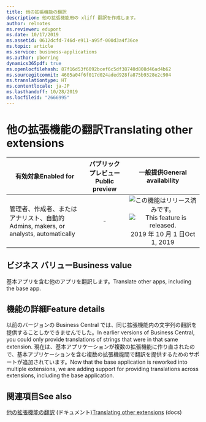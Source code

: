 ```yaml
---
title: 他の拡張機能の翻訳
description: 他の拡張機能用の xliff 翻訳を作成します。
author: relnotes
ms.reviewer: edupont
ms.date: 10/17/2019
ms.assetid: 0612dcfd-746d-e911-a95f-000d3a4f36ce
ms.topic: article
ms.service: business-applications
ms.author: pborring
dynamics365pdf: true
ms.openlocfilehash: 87f16d53f6092bcef6c5df38740d808d46ad4b62
ms.sourcegitcommit: 4605a04f6f017d024aded928fa875b9328e2c904
ms.translationtype: HT
ms.contentlocale: ja-JP
ms.lasthandoff: 10/28/2019
ms.locfileid: "2666995"
---
```

# <a name="translating-other-extensions"></a><span data-ttu-id="c342f-103">他の拡張機能の翻訳</span><span class="sxs-lookup"><span data-stu-id="c342f-103">Translating other extensions</span></span>


| <span data-ttu-id="c342f-104">有効対象</span><span class="sxs-lookup"><span data-stu-id="c342f-104">Enabled for</span></span>    |  <span data-ttu-id="c342f-105">パブリック プレビュー</span><span class="sxs-lookup"><span data-stu-id="c342f-105">Public preview</span></span> | <span data-ttu-id="c342f-106">一般提供</span><span class="sxs-lookup"><span data-stu-id="c342f-106">General availability</span></span> | 
| ---------- | :----------: |:----------: |
|<span data-ttu-id="c342f-107">管理者、作成者、またはアナリスト、自動的</span><span class="sxs-lookup"><span data-stu-id="c342f-107">Admins, makers, or analysts, automatically</span></span>|-| <span data-ttu-id="c342f-108">![この機能はリリース済みです。](/dynamics365-release-plan/media/green-checkmark.png "この機能はリリース済みです。")</span><span class="sxs-lookup"><span data-stu-id="c342f-108">![This feature is released.](/dynamics365-release-plan/media/green-checkmark.png "This feature is released.")</span></span> <span data-ttu-id="c342f-109">2019 年 10 月 1 日</span><span class="sxs-lookup"><span data-stu-id="c342f-109">Oct 1, 2019</span></span>|


## <a name="business-value"></a><span data-ttu-id="c342f-110">ビジネス バリュー</span><span class="sxs-lookup"><span data-stu-id="c342f-110">Business value</span></span>
<!-- bv start -->
<span data-ttu-id="c342f-111">基本アプリを含む他のアプリを翻訳します。</span><span class="sxs-lookup"><span data-stu-id="c342f-111">Translate other apps, including the base app.</span></span>
<!-- bv end -->



## <a name="feature-details"></a><span data-ttu-id="c342f-112">機能の詳細</span><span class="sxs-lookup"><span data-stu-id="c342f-112">Feature details</span></span>
<!--feature detail start -->
<span data-ttu-id="c342f-113">以前のバージョンの Business Central では、同じ拡張機能内の文字列の翻訳を提供することしかできませんでした。</span><span class="sxs-lookup"><span data-stu-id="c342f-113">In earlier versions of Business Central, you could only provide translations of strings that were in that same extension.</span></span> <span data-ttu-id="c342f-114">現在は、基本アプリケーションが複数の拡張機能に作り直されたので、基本アプリケーションを含む複数の拡張機能間で翻訳を提供するためのサポートが追加されています。</span><span class="sxs-lookup"><span data-stu-id="c342f-114">Now that the base application is reworked into multiple extensions, we are adding support for providing translations across extensions, including the base application.</span></span>
<!--feature detail end -->










## <a name="see-also"></a><span data-ttu-id="c342f-115">関連項目</span><span class="sxs-lookup"><span data-stu-id="c342f-115">See also</span></span>

<span data-ttu-id="c342f-116">[他の拡張機能の翻訳](https://docs.microsoft.com/dynamics365/business-central/dev-itpro/developer/devenv-work-with-translation-files#translating-other-extensions) (ドキュメント)</span><span class="sxs-lookup"><span data-stu-id="c342f-116">[Translating other extensions](https://docs.microsoft.com/dynamics365/business-central/dev-itpro/developer/devenv-work-with-translation-files#translating-other-extensions) (docs)</span></span>
